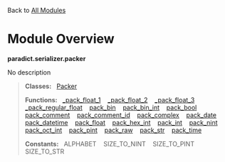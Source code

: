Back to [All Modules](https://github.com/pyrustic/paradict/blob/master/docs/modules/README.md#readme)

# Module Overview

**paradict.serializer.packer**
 
No description

> **Classes:** &nbsp; [Packer](https://github.com/pyrustic/paradict/blob/master/docs/modules/content/paradict.serializer.packer/content/classes/Packer.md#class-packer)
>
> **Functions:** &nbsp; [\_pack\_float\_1](https://github.com/pyrustic/paradict/blob/master/docs/modules/content/paradict.serializer.packer/content/functions.md#_pack_float_1) &nbsp;&nbsp; [\_pack\_float\_2](https://github.com/pyrustic/paradict/blob/master/docs/modules/content/paradict.serializer.packer/content/functions.md#_pack_float_2) &nbsp;&nbsp; [\_pack\_float\_3](https://github.com/pyrustic/paradict/blob/master/docs/modules/content/paradict.serializer.packer/content/functions.md#_pack_float_3) &nbsp;&nbsp; [\_pack\_regular\_float](https://github.com/pyrustic/paradict/blob/master/docs/modules/content/paradict.serializer.packer/content/functions.md#_pack_regular_float) &nbsp;&nbsp; [pack\_bin](https://github.com/pyrustic/paradict/blob/master/docs/modules/content/paradict.serializer.packer/content/functions.md#pack_bin) &nbsp;&nbsp; [pack\_bin\_int](https://github.com/pyrustic/paradict/blob/master/docs/modules/content/paradict.serializer.packer/content/functions.md#pack_bin_int) &nbsp;&nbsp; [pack\_bool](https://github.com/pyrustic/paradict/blob/master/docs/modules/content/paradict.serializer.packer/content/functions.md#pack_bool) &nbsp;&nbsp; [pack\_comment](https://github.com/pyrustic/paradict/blob/master/docs/modules/content/paradict.serializer.packer/content/functions.md#pack_comment) &nbsp;&nbsp; [pack\_comment\_id](https://github.com/pyrustic/paradict/blob/master/docs/modules/content/paradict.serializer.packer/content/functions.md#pack_comment_id) &nbsp;&nbsp; [pack\_complex](https://github.com/pyrustic/paradict/blob/master/docs/modules/content/paradict.serializer.packer/content/functions.md#pack_complex) &nbsp;&nbsp; [pack\_date](https://github.com/pyrustic/paradict/blob/master/docs/modules/content/paradict.serializer.packer/content/functions.md#pack_date) &nbsp;&nbsp; [pack\_datetime](https://github.com/pyrustic/paradict/blob/master/docs/modules/content/paradict.serializer.packer/content/functions.md#pack_datetime) &nbsp;&nbsp; [pack\_float](https://github.com/pyrustic/paradict/blob/master/docs/modules/content/paradict.serializer.packer/content/functions.md#pack_float) &nbsp;&nbsp; [pack\_hex\_int](https://github.com/pyrustic/paradict/blob/master/docs/modules/content/paradict.serializer.packer/content/functions.md#pack_hex_int) &nbsp;&nbsp; [pack\_int](https://github.com/pyrustic/paradict/blob/master/docs/modules/content/paradict.serializer.packer/content/functions.md#pack_int) &nbsp;&nbsp; [pack\_nint](https://github.com/pyrustic/paradict/blob/master/docs/modules/content/paradict.serializer.packer/content/functions.md#pack_nint) &nbsp;&nbsp; [pack\_oct\_int](https://github.com/pyrustic/paradict/blob/master/docs/modules/content/paradict.serializer.packer/content/functions.md#pack_oct_int) &nbsp;&nbsp; [pack\_pint](https://github.com/pyrustic/paradict/blob/master/docs/modules/content/paradict.serializer.packer/content/functions.md#pack_pint) &nbsp;&nbsp; [pack\_raw](https://github.com/pyrustic/paradict/blob/master/docs/modules/content/paradict.serializer.packer/content/functions.md#pack_raw) &nbsp;&nbsp; [pack\_str](https://github.com/pyrustic/paradict/blob/master/docs/modules/content/paradict.serializer.packer/content/functions.md#pack_str) &nbsp;&nbsp; [pack\_time](https://github.com/pyrustic/paradict/blob/master/docs/modules/content/paradict.serializer.packer/content/functions.md#pack_time)
>
> **Constants:** &nbsp; ALPHABET &nbsp;&nbsp; SIZE_TO_NINT &nbsp;&nbsp; SIZE_TO_PINT &nbsp;&nbsp; SIZE_TO_STR
